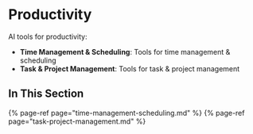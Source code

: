 # Productivity

AI tools for productivity:

- **Time Management & Scheduling**: Tools for time management & scheduling
- **Task & Project Management**: Tools for task & project management

## In This Section

{% page-ref page="time-management-scheduling.md" %}
{% page-ref page="task-project-management.md" %}
